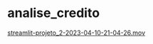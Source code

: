 # analise_credito

[streamlit-projeto_2-2023-04-10-21-04-26.mov](https://user-images.githubusercontent.com/125701676/231036099-90ded4b4-84f4-4b02-aaa9-75cb7b836c5e.mov)
